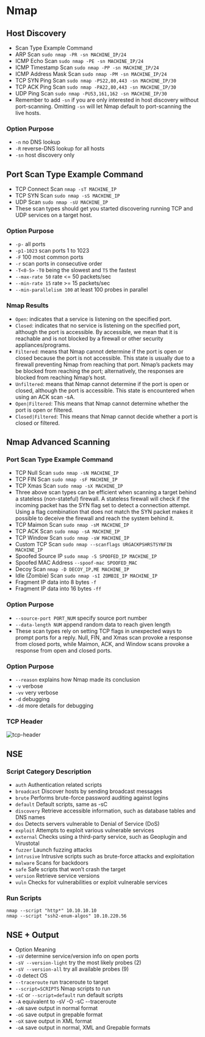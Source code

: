 # Nmap
## Host Discovery
- Scan Type	Example Command
- ARP Scan	`sudo nmap -PR -sn MACHINE_IP/24`
- ICMP Echo Scan	`sudo nmap -PE -sn MACHINE_IP/24`
- ICMP Timestamp Scan	`sudo nmap -PP -sn MACHINE_IP/24`
- ICMP Address Mask Scan	`sudo nmap -PM -sn MACHINE_IP/24`
- TCP SYN Ping Scan	`sudo nmap -PS22,80,443 -sn MACHINE_IP/30`
- TCP ACK Ping Scan	`sudo nmap -PA22,80,443 -sn MACHINE_IP/30`
- UDP Ping Scan	`sudo nmap -PU53,161,162 -sn MACHINE_IP/30`
- Remember to add `-sn` if you are only interested in host discovery without port-scanning. Omitting `-sn` will let Nmap default to port-scanning the live hosts.

### Option	Purpose
- `-n`	no DNS lookup
- `-R`	reverse-DNS lookup for all hosts
- `-sn`	host discovery only

## Port Scan Type	Example Command
- TCP Connect Scan	`nmap -sT MACHINE_IP`
- TCP SYN Scan	`sudo nmap -sS MACHINE_IP`
- UDP Scan	`sudo nmap -sU MACHINE_IP`
- These scan types should get you started discovering running TCP and UDP services on a target host.

### Option	Purpose
- `-p-`	all ports
- `-p1-1023`	scan ports 1 to 1023
- `-F`	100 most common ports
- `-r`	scan ports in consecutive order
- `-T<0-5>`	`-T0` being the slowest and `T5` the fastest
- `--max-rate 50`	rate <= 50 packets/sec
- `--min-rate 15`	rate >= 15 packets/sec
- `--min-parallelism 100`	at least 100 probes in parallel

### Nmap Results
- `Open`: indicates that a service is listening on the specified port.
- `Closed`: indicates that no service is listening on the specified port, although the port is accessible. By accessible, we mean that it is reachable and is not blocked by a firewall or other security appliances/programs.
- `Filtered`: means that Nmap cannot determine if the port is open or closed because the port is not accessible. This state is usually due to a firewall preventing Nmap from reaching that port. Nmap’s packets may be blocked from reaching the port; alternatively, the responses are blocked from reaching Nmap’s host.
- `Unfiltered`: means that Nmap cannot determine if the port is open or closed, although the port is accessible. This state is encountered when using an ACK scan -sA.
- `Open|Filtered`: This means that Nmap cannot determine whether the port is open or filtered.
- `Closed|Filtered`: This means that Nmap cannot decide whether a port is closed or filtered.

## Nmap Advanced Scanning
### Port Scan Type	Example Command
- TCP Null Scan	`sudo nmap -sN MACHINE_IP`
- TCP FIN Scan	`sudo nmap -sF MACHINE_IP`
- TCP Xmas Scan	`sudo nmap -sX MACHINE_IP`
- Three above scan types can be efficient when scanning a target behind a stateless (non-stateful) firewall. A stateless firewall will check if the incoming packet has the SYN flag set to detect a connection attempt. Using a flag combination that does not match the SYN packet makes it possible to deceive the firewall and reach the system behind it.
- TCP Maimon Scan	`sudo nmap -sM MACHINE_IP`
- TCP ACK Scan	`sudo nmap -sA MACHINE_IP`
- TCP Window Scan	`sudo nmap -sW MACHINE_IP`
- Custom TCP Scan	`sudo nmap --scanflags URGACKPSHRSTSYNFIN MACHINE_IP`
- Spoofed Source IP	`sudo nmap -S SPOOFED_IP MACHINE_IP`
- Spoofed MAC Address	`--spoof-mac SPOOFED_MAC`
- Decoy Scan	`nmap -D DECOY_IP,ME MACHINE_IP`
- Idle (Zombie) Scan	`sudo nmap -sI ZOMBIE_IP MACHINE_IP`
- Fragment IP data into 8 bytes	`-f`
- Fragment IP data into 16 bytes	`-ff`
### Option	Purpose
- `--source-port PORT_NUM` specify source port number
- `--data-length NUM` append random data to reach given length
- These scan types rely on setting TCP flags in unexpected ways to prompt ports for a reply. Null, FIN, and Xmas scan provoke a response from closed ports, while Maimon, ACK, and Window scans provoke a response from open and closed ports.

### Option Purpose
- `--reason`	explains how Nmap made its conclusion
- `-v`	verbose
- `-vv`	very verbose
- `-d`	debugging
- `-dd`	more details for debugging

### TCP Header
![tcp-header](https://user-images.githubusercontent.com/75596877/138295680-a20a687e-6898-4b7a-8c6b-d3e496ff6c07.png)
## NSE
### Script Category	Description
- `auth`	Authentication related scripts
- `broadcast`	Discover hosts by sending broadcast messages
- `brute`	Performs brute-force password auditing against logins
- `default`	Default scripts, same as -sC
- `discovery`	Retrieve accessible information, such as database tables and DNS names
- `dos`	Detects servers vulnerable to Denial of Service (DoS)
- `exploit`	Attempts to exploit various vulnerable services
- `external`	Checks using a third-party service, such as Geoplugin and Virustotal
- `fuzzer`	Launch fuzzing attacks
- `intrusive`	Intrusive scripts such as brute-force attacks and exploitation
- `malware`	Scans for backdoors
- `safe`	Safe scripts that won’t crash the target
- `version`	Retrieve service versions
- `vuln`	Checks for vulnerabilities or exploit vulnerable services
### Run Scripts
````
nmap --script "http*" 10.10.10.10
nmap --script "ssh2-enum-algos" 10.10.220.56
````
## NSE + Output
- Option	Meaning
- `-sV`	determine service/version info on open ports
- `-sV --version-light`	try the most likely probes (2)
- `-sV --version-all`	try all available probes (9)
- `-O`	detect OS
- `--traceroute`	run traceroute to target
- `--script=SCRIPTS`	Nmap scripts to run
- `-sC` or `--script=default`	run default scripts
- `-A`	equivalent to -sV -O -sC --traceroute
- `-oN`	save output in normal format
- `-oG`	save output in grepable format
- `-oX`	save output in XML format
- `-oA`	save output in normal, XML and Grepable formats
